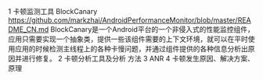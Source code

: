 1 卡顿监测工具
BlockCanary
https://github.com/markzhai/AndroidPerformanceMonitor/blob/master/README_CN.md
BlockCanary是一个Android平台的一个非侵入式的性能监控组件，应用只需要实现一个抽象类，提供一些该组件需要的上下文环境，就可以在平时使用应用的时候检测主线程上的各种卡慢问题，并通过组件提供的各种信息分析出原因并进行修复。
2 卡顿分析工具及分析 方法
3 ANR
4 卡顿发生原因、解决方案、原理